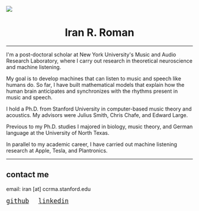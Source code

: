 <p align="txt-align: center;">
  <img src="media/waves.jpg" style="max-width: 100%; height: auto;" />
</p>
<center> <h1>Iran R. Roman</h1> </center>

---

I'm a post-doctoral scholar at New York University's Music and Audio Research Laboratory, where I carry out research in theoretical neuroscience and machine listening. 

My goal is to develop machines that can listen to music and speech like humans do. So far, I have built mathematical models that explain how the human brain anticipates and synchronizes with the rhythms present in music and speech. 

I hold a Ph.D. from Stanford University in computer-based music theory and acoustics. My advisors were Julius Smith, Chris Chafe, and Edward Large. 

Previous to my Ph.D. studies I majored in biology, music theory, and German language at the University of North Texas.

In parallel to my academic career, I have carried out machine listening research at Apple, Tesla, and Plantronics. 

---

## contact me

email: iran [at] ccrma.stanford.edu
<pre>
<a href=
https://www.github.com/iranroman
style="font-size: 17px;" >github</a>   <a href=
https://www.linkedin.com/in/iran-roman
style="font-size: 17px;" >linkedin</a>   
</pre>

